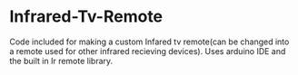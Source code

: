 # Infrared-Tv-Remote
Code included for making a custom Infared tv remote(can be changed into a remote used for other infrared recieving devices). Uses arduino IDE and the built in Ir remote library.
